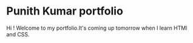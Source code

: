 # Punith Kumar portfolio

Hi ! Welcome to my portfolio.It's coming up tomorrow when I learn HTMl and CSS.